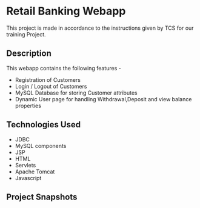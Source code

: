 # Retail Banking Webapp

This project is made in accordance to the instructions given by TCS for our training Project.

## Description

This webapp contains the following features - 
- Registration of Customers
- Login / Logout of Customers
- MySQL Database for storing Customer attributes
- Dynamic User page for handling Withdrawal,Deposit and view balance properties

## Technologies Used

- JDBC
- MySQL components
- JSP
- HTML
- Servlets
- Apache Tomcat
- Javascript

## Project Snapshots





